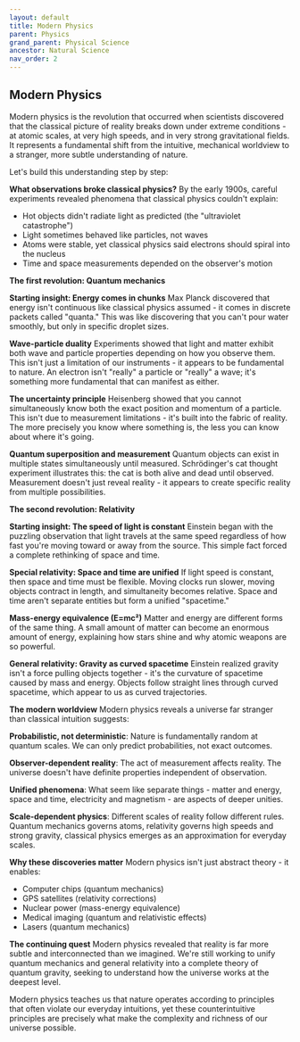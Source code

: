 ```yaml
---
layout: default
title: Modern Physics
parent: Physics
grand_parent: Physical Science
ancestor: Natural Science
nav_order: 2
---
```


## Modern Physics

Modern physics is the revolution that occurred when scientists discovered that the classical picture of reality breaks down under extreme conditions - at atomic scales, at very high speeds, and in very strong gravitational fields. It represents a fundamental shift from the intuitive, mechanical worldview to a stranger, more subtle understanding of nature.

Let's build this understanding step by step:

**What observations broke classical physics?**
By the early 1900s, careful experiments revealed phenomena that classical physics couldn't explain:
- Hot objects didn't radiate light as predicted (the "ultraviolet catastrophe")
- Light sometimes behaved like particles, not waves
- Atoms were stable, yet classical physics said electrons should spiral into the nucleus
- Time and space measurements depended on the observer's motion

**The first revolution: Quantum mechanics**

**Starting insight: Energy comes in chunks**
Max Planck discovered that energy isn't continuous like classical physics assumed - it comes in discrete packets called "quanta." This was like discovering that you can't pour water smoothly, but only in specific droplet sizes.

**Wave-particle duality**
Experiments showed that light and matter exhibit both wave and particle properties depending on how you observe them. This isn't just a limitation of our instruments - it appears to be fundamental to nature. An electron isn't "really" a particle or "really" a wave; it's something more fundamental that can manifest as either.

**The uncertainty principle**
Heisenberg showed that you cannot simultaneously know both the exact position and momentum of a particle. This isn't due to measurement limitations - it's built into the fabric of reality. The more precisely you know where something is, the less you can know about where it's going.

**Quantum superposition and measurement**
Quantum objects can exist in multiple states simultaneously until measured. Schrödinger's cat thought experiment illustrates this: the cat is both alive and dead until observed. Measurement doesn't just reveal reality - it appears to create specific reality from multiple possibilities.

**The second revolution: Relativity**

**Starting insight: The speed of light is constant**
Einstein began with the puzzling observation that light travels at the same speed regardless of how fast you're moving toward or away from the source. This simple fact forced a complete rethinking of space and time.

**Special relativity: Space and time are unified**
If light speed is constant, then space and time must be flexible. Moving clocks run slower, moving objects contract in length, and simultaneity becomes relative. Space and time aren't separate entities but form a unified "spacetime."

**Mass-energy equivalence (E=mc²)**
Matter and energy are different forms of the same thing. A small amount of matter can become an enormous amount of energy, explaining how stars shine and why atomic weapons are so powerful.

**General relativity: Gravity as curved spacetime**
Einstein realized gravity isn't a force pulling objects together - it's the curvature of spacetime caused by mass and energy. Objects follow straight lines through curved spacetime, which appear to us as curved trajectories.

**The modern worldview**
Modern physics reveals a universe far stranger than classical intuition suggests:

**Probabilistic, not deterministic**: Nature is fundamentally random at quantum scales. We can only predict probabilities, not exact outcomes.

**Observer-dependent reality**: The act of measurement affects reality. The universe doesn't have definite properties independent of observation.

**Unified phenomena**: What seem like separate things - matter and energy, space and time, electricity and magnetism - are aspects of deeper unities.

**Scale-dependent physics**: Different scales of reality follow different rules. Quantum mechanics governs atoms, relativity governs high speeds and strong gravity, classical physics emerges as an approximation for everyday scales.

**Why these discoveries matter**
Modern physics isn't just abstract theory - it enables:
- Computer chips (quantum mechanics)
- GPS satellites (relativity corrections)
- Nuclear power (mass-energy equivalence)
- Medical imaging (quantum and relativistic effects)
- Lasers (quantum mechanics)

**The continuing quest**
Modern physics revealed that reality is far more subtle and interconnected than we imagined. We're still working to unify quantum mechanics and general relativity into a complete theory of quantum gravity, seeking to understand how the universe works at the deepest level.

Modern physics teaches us that nature operates according to principles that often violate our everyday intuitions, yet these counterintuitive principles are precisely what make the complexity and richness of our universe possible.
